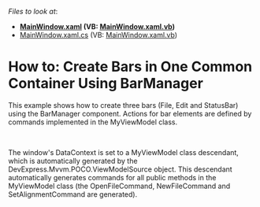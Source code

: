 <!-- default file list -->
*Files to look at*:

* **[MainWindow.xaml](./CS/WpfApplication2/MainWindow.xaml) (VB: [MainWindow.xaml.vb](./VB/WpfApplication2/MainWindow.xaml.vb))**
* [MainWindow.xaml.cs](./CS/WpfApplication2/MainWindow.xaml.cs) (VB: [MainWindow.xaml.vb](./VB/WpfApplication2/MainWindow.xaml.vb))
<!-- default file list end -->
# How to: Create Bars in One Common Container Using BarManager


<p>This example shows how to create three bars (File, Edit and StatusBar) using the BarManager component. Actions for bar elements are defined by commands implemented in the MyViewModel class.</p>
<p> </p>
<p>The window's DataContext is set to a MyViewModel class descendant, which is automatically generated by the DevExpress.Mvvm.POCO.ViewModelSource object. This descendant automatically generates commands for all public methods in the MyViewModel class (the OpenFileCommand, NewFileCommand and SetAlignmentCommand are generated).</p>

<br/>


